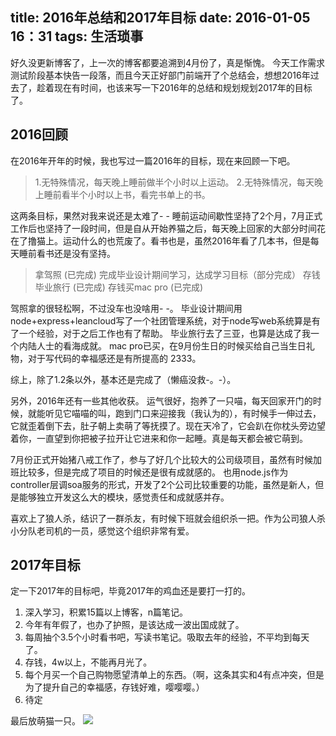 title: 2016年总结和2017年目标
date: 2016-01-05 16：31
tags: 生活琐事
---
好久没更新博客了，上一次的博客都要追溯到4月份了，真是惭愧。
今天工作需求测试阶段基本快告一段落，而且今天正好部门前端开了个总结会，想想2016年过去了，趁着现在有时间，也该来写一下2016年的总结和规划规划2017年的目标了。
<!-- more -->
## 2016回顾
在2016年开年的时候，我也写过一篇2016年的目标，现在来回顾一下吧。

>1.无特殊情况，每天晚上睡前做半个小时以上运动。
>2.无特殊情况，每天晚上睡前看半个小时以上书，看完书单上的书。

这两条目标，果然对我来说还是太难了- - 睡前运动间歇性坚持了2个月，7月正式工作后也坚持了一段时间，但是自从开始养猫之后，每天晚上回家的大部分时间花在了撸猫上。运动什么的也荒废了。看书也是，虽然2016年看了几本书，但是每天睡前看书还是没有坚持。

>拿驾照 (已完成)
>完成毕业设计期间学习，达成学习目标（部分完成）
>存钱毕业旅行 (已完成)
>存钱买mac pro (已完成)

驾照拿的很轻松啊，不过没车也没啥用- -。
毕业设计期间用node+express+leancloud写了一个社团管理系统，对于node写web系统算是有了一个经验，对于之后工作也有了帮助。
毕业旅行去了三亚，也算是达成了我一个内陆人士的看海成就。
mac pro已买，在9月份生日的时候买给自己当生日礼物，对于写代码的幸福感还是有所提高的 2333。

综上，除了1.2条以外，基本还是完成了（懒癌没救-。-）。

另外，2016年还有一些其他收获。
运气很好，抱养了一只喵，每天回家开门的时候，就能听见它喵喵的叫，跑到门口来迎接我（我认为的），有时候手一伸过去，它就歪着倒下去，肚子朝上卖萌了等抚摸了。现在天冷了，它会趴在你枕头旁边望着你，一直望到你把被子拉开让它进来和你一起睡。真是每天都会被它萌到。

7月份正式开始猪八戒工作了，参与了好几个比较大的公司级项目，虽然有时候加班比较多，但是完成了项目的时候还是很有成就感的。
也用node.js作为controller层调soa服务的形式，开发了2个公司比较重要的功能，虽然是新人，但是能够独立开发这么大的模块，感觉责任和成就感并存。

喜欢上了狼人杀，结识了一群杀友，有时候下班就会组织杀一把。作为公司狼人杀小分队老司机的一员，感觉这个组织非常有爱。

## 2017年目标

定一下2017年的目标吧，毕竟2017年的鸡血还是要打一打的。

1. 深入学习，积累15篇以上博客，n篇笔记。
2. 今年有年假了，也办了护照，是该达成一波出国成就了。
3. 每周抽个3.5个小时看书吧，写读书笔记。吸取去年的经验，不平均到每天了。
4. 存钱，4w以上，不能再月光了。
5. 每个月买一个自己购物愿望清单上的东西。（啊，这条其实和4有点冲突，但是为了提升自己的幸福感，存钱好难，嘤嘤嘤。）
6. 待定


最后放萌猫一只。
![](http://ww2.sinaimg.cn/mw690/680ee472gw1fawjr222kbj20qo0zk114.jpg)